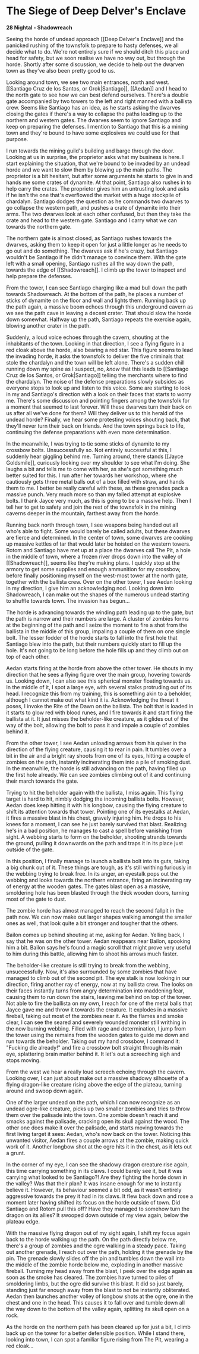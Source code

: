 # The Siege of Deep Delver's Enclave

**28 Nightal - Shadowreach**

Seeing the horde of undead approach [[Deep Delver's Enclave]] and the panicked rushing of the townsfolk to prepare to hasty defenses, we all decide what to do. We're not entirely sure if we should ditch this place and head for safety, but we soon realise we have no way out, but through the horde. Shortly after some discussion, we decide to help out the dwarven town as they've also been pretty good to us.

Looking around town, we see two main entrances, north and west. [[Santiago Cruz de los Santos, or Grok|Santiago]], [[Aedan]] and I head to the north gate to see how we can best defend ourselves. There's a double gate accompanied by two towers to the left and right manned with a ballista crew. Seems like Santiago has an idea, as he starts asking the dwarves closing the gates if there's a way to collapse the paths leading up to the northern and western gates. The dwarves seem to ignore Santiago and keep on preparing the defenses. I mention to Santiago that this is a mining town and they're bound to have some explosives we could use for that purpose.

I run towards the mining guild's building and barge through the door. Looking at us in surprise, the proprietor asks what my business is here. I start explaining the situation, that we're bound to be invaded by an undead horde and we want to slow them by blowing up the main paths. The proprietor is a bit hesitant, but after some arguments he starts to give in and hands me some crates of dynamite. At that point, Santiago also rushes in to help carry the crates. The proprietor gives him an untrusting look and asks if he isn't the one that's overflowed the market with a huge stockpile of chardalyn. Santiago dodges the question as he commands two dwarves to go collapse the western path, and pushes a crate of dynamite into their arms. The two dwarves look at each other confused, but then they take the crate and head to the western gate. Santiago and I carry what we can towards the northern gate.

The northern gate is almost closed, as Santiago rushes towards the dwarves, asking them to keep it open for just a little longer as he needs to go out and do something. The dwarves ask if he's crazy, but Santiago wouldn't be Santiago if he didn't manage to convince them. With the gate left with a small opening, Santiago rushes all the way down the path, towards the edge of [[Shadowreach]]. I climb up the tower to inspect and help prepare the defenses. 

From the tower, I can see Santiago charging like a mad bull down the path towards Shadowreach. At the bottom of the path, he places a number of sticks of dynamite on the floor and wall and lights them. Running back up the path again, a massive boom echoes through this underground cavern as we see the path cave in leaving a decent crater. That should slow the horde down somewhat. Halfway up the path, Santiago repeats the exercise again, blowing another crater in the path.

Suddenly, a loud voice echoes through the cavern, shouting at the inhabitants of the town. Looking in that direction, I see a flying figure in a red cloak above the horde, also bearing a red star. This figure seems to lead the invading horde, it asks the townsfolk to deliver the five criminals that stole the chardalyn and the town will be left alone. There's a sudden chill running down my spine as I suspect, no, _know_ that this leads to [[Santiago Cruz de los Santos, or Grok|Santiago]] telling the merchants where to find the chardalyn. The noise of the defense preparations slowly subsides as everyone stops to look up and listen to this voice. Some are starting to look in my and Santiago's direction with a look on their faces that starts to worry me. There's some discussion and pointing fingers among the townsfolk for a moment that seemed to last forever. Will these dwarves turn their back on us after all we've done for them? Will they deliver us to this herald of the undead horde? Finally, we hear some protesting voices shouting back, that they'll never turn their back on friends. And the town springs back to life, continuing the defense preparations with even more determination.

In the meanwhile, I was trying to tie some sticks of dynamite to my crossbow bolts. Unsuccessfully so. Not entirely successful at this, I suddenly hear giggling behind me. Turning around, there stands [[Jayce Goldsmile]], curiously looking over my shoulder to see what I'm doing. She laughs a bit and tells me to come with her, as she's got something much better suited for this. I run after her towards her workshop, where she cautiously gets three metal balls out of a box filled with straw, and hands them to me. I better be really careful with these, as these grenades pack a massive punch. Very much more so than my failed attempt at explosive bolts. I thank Jayce very much, as this is going to be a massive help. Then I tell her to get to safety and join the rest of the townsfolk in the mining caverns deeper in the mountain, farthest away from the horde.

Running back north through town, I see weapons being handed out all who's able to fight. Some would barely be called adults, but these dwarves are fierce and determined. In the center of town, some dwarves are cooking up massive kettles of tar that would later be hoisted on the western towers. Rotom and Santiago have met up at a place the dwarves call The Pit, a hole in the middle of town, where a frozen river drops down into the valley of [[Shadowreach]], seems like they're making plans. I quickly stop at the armory to get some supplies and enough ammunition for my crossbow, before finally positioning myself on the west-most tower at the north gate, together with the ballista crew. Over on the other tower, I see Aedan looking in my direction, I give him an acknowledging nod. Looking down into Shadowreach, I can make out the shapes of the numerous undead starting to shuffle towards town. The invasion has begun...

The horde is advancing towards the winding path leading up to the gate, but the path is narrow and their numbers are large. A cluster of zombies forms at the beginning of the path and I seize the moment to fire a shot from the ballista in the middle of this group, impaling a couple of them on one single bolt. The lesser fodder of the horde starts to fall into the first hole that Santiago blew into the path, but their numbers quickly start to fill up the hole. It's not going to be long before the hole fills up and they climb out on top of each other.

Aedan starts firing at the horde from above the other tower. He shouts in my direction that he sees a flying figure over the main group, hovering towards us. Looking down, I can also see this spherical monster floating towards us. In the middle of it, I spot a large eye, with several stalks protruding out of its head. I recognize this from my training, this is something akin to a beholder, although I cannot make out what kind it is. Acknowledging the threat it poses, I invoke the Rite of the Dawn on the ballista. The bolt that is loaded in it starts to glow red with blood runes, and I fire towards it and start firing the ballista at it. It just misses the beholder-like creature, as it glides out of the way of the bolt, allowing the bolt to pass it and impale a couple of zombies behind it.

From the other tower, I see Aedan unloading arrows from his quiver in the direction of the flying creature, causing it to rear in pain. It tumbles over a bit in the air and a bright ray shoots from one of its eyes, hitting a couple of zombies on the path, instantly incinerating them into a pile of smoking dust. In the meanwhile, the horde is still advancing on the path, having filled up the first hole already. We can see zombies climbing out of it and continuing their march towards the gate.

Trying to hit the beholder again with the ballista, I miss again. This flying target is hard to hit, nimbly dodging the incoming ballista bolts. However, Aedan does keep hitting it with his longbow, causing the flying creature to shift its attention towards that tower. Pointing one of its eyestalks at Aedan, it fires a massive blast in his chest, gravely injuring him. He drops to his knees for a moment, I can see he just barely survived that blast. Realizing he's in a bad position, he manages to cast a spell before vanishing from sight. A webbing starts to form on the beholder, shooting strands towards the ground, pulling it downwards on the path and traps it in its place just outside of the gate.

In this position, I finally manage to launch a ballista bolt into its guts, taking a big chunk out of it. These things are tough, as it's still writhing furiously in the webbing trying to break free. In its anger, an eyestalk pops out the webbing and looks towards the northern entrance, firing an incinerating ray of energy at the wooden gates. The gates blast open as a massive, smoldering hole has been blasted through the thick wooden doors, turning most of the gate to dust.

The zombie horde has almost managed to reach the second fallpit in the path now. We can now make out larger shapes walking amongst the smaller ones as well, that look quite a bit stronger and tougher that the others.

Bailon comes up behind shouting at me, asking for Aedan. Yelling back, I say that he was on the other tower. Aedan reappears near Bailon, spooking him a bit. Bailon says he's found a magic scroll that might prove very useful to him during this battle, allowing him to shoot his arrows much faster.

The beholder-like creature is still trying to break from the webbing, unsuccessfully. Now, it's also surrounded by some zombies that have managed to climb out of the second pit. The eye stalk is now looking in our direction, firing another ray of energy, now at my ballista crew. The looks on their faces instantly turns from angry determination into maddening fear, causing them to run down the stairs, leaving me behind on top of the tower. Not able to fire the ballista on my own, I reach for one of the metal balls that Jayce gave me and throw it towards the creature. It explodes in a massive fireball, taking out most of the zombies near it. As the flames and smoke clear, I can see the seared and severely wounded monster still writhing in the now burning webbing. Filled with rage and determination, I jump from the tower using the remains from the wooden gates to guide me down and run towards the beholder. Taking out my hand crossbow, I command it: "Fucking die already!" and fire a crossbow bolt straight through its main eye, splattering brain matter behind it. It let's out a screeching sigh and stops moving.

From the west we hear a really loud screech echoing through the cavern. Looking over, I can just about make out a massive shadowy silhouette of a flying dragon-like creature rising above the edge of the plateau, turning around and swoop down again.

One of the larger undead on the path, which I can now recognize as an undead ogre-like creature, picks up two smaller zombies and tries to throw them over the palisade into the town. One zombie doesn't reach it and smacks against the palisade, cracking open its skull against the wood. The other one does make it over the palisade, and starts moving towards the first living target it sees: Aedan, who's now back on the tower. Noticing this unwanted visitor, Aedan fires a couple arrows at the zombie, making quick work of it. Another longbow shot at the ogre hits it in the chest, as it lets out a grunt.

In the corner of my eye, I can see the shadowy dragon creature rise again, this time carrying something in its claws. I could barely see it, but it was carrying what looked to be Santiago?! Are they fighting the horde down in the valley? Was that their plan? It was insane enough for me to instantly believe it. However, its behaviour seemed a bit odd, as it wasn't entirely aggressive towards the prey it had in its claws. It flew back down and rose a moment later having shifted its focus on the horde outside of town. Did Santiago and Rotom pull this off? Have they managed to somehow turn the dragon on its allies? It swooped down outside of my view again, below the plateau edge.

With the massive flying dragon out of my sight again, I shift my focus again back to the horde walking up the path. On the path directly below me, there's a group of zombies and the ogre walking in a steady pace. Taking out another grenade, I reach out over the path, holding it the grenade by the pin. The grenade slowly slides off the pin and tumbles down the wall into the middle of the zombie horde below me, exploding in another massive fireball. Turning my head away from the blast, I peek over the edge again as soon as the smoke has cleared. The zombies have turned to piles of smoldering limbs, but the ogre did survive this blast. It did so just barely, standing just far enough away from the blast to not be instantly obliterated. Aedan then launches another volley of longbow shots at the ogre, one in the chest and one in the head. This causes it to fall over and tumble down all the way down to the bottom of the valley again, splitting its skull open on a rock.

As the horde on the northern path has been cleared up for just a bit, I climb back up on the tower for a better defensible position. While I stand there, looking into town, I can spot a familiar figure rising from The Pit, wearing a red cloak...